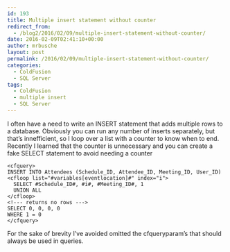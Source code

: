 ```yaml
---
id: 193
title: Multiple insert statement without counter
redirect_from:
  - /blog2/2016/02/09/multiple-insert-statement-without-counter/
date: 2016-02-09T02:41:10+00:00
author: mrbusche
layout: post
permalink: /2016/02/09/multiple-insert-statement-without-counter/
categories:
  - ColdFusion
  - SQL Server
tags:
  - ColdFusion
  - multiple insert
  - SQL Server
---
```


I often have a need to write an INSERT statement that adds multiple rows to a database. Obviously you can run any number of inserts separately, but that&#8217;s innefficient, so I loop over a list with a counter to know when to end. Recently I learned that the counter is unnecessary and you can create a fake SELECT statement to avoid needing a counter

    <cfquery>
    INSERT INTO Attendees (Schedule_ID, Attendee_ID, Meeting_ID, User_ID)
    <cfloop list="#variables[eventlocation]#" index="i">
      SELECT #Schedule_ID#, #i#, #Meeting_ID#, 1
      UNION ALL
    </cfloop>
    <!--- returns no rows --->
    SELECT 0, 0, 0, 0
    WHERE 1 = 0
    </cfquery>

For the sake of brevity I&#8217;ve avoided omitted the cfqueryparam&#8217;s that should always be used in queries.
